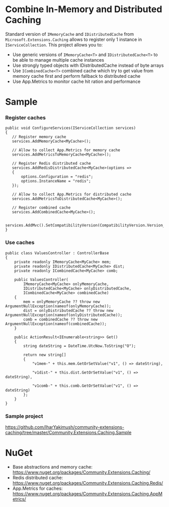 # Combine In-Memory and Distributed Caching
Standard version of `IMemoryCache` and `IDistributedCache` from `Microsoft.Extensions.Caching` allows to register only 1 instance in `IServiceCollection`. 
This project allows you to:
 - Use generic versions of `IMemoryCache<T>` and `IDistributedCache<T>` to be able to manage multiple cache instances
 - Use strongly typed objects with IDistributedCache<T> instead of byte arrays
 - Use `ICombinedCache<T>` combined cache which try to get value from memory cache first and perform fallback to distributed cache
 - Use App.Metrics to monitor cache hit ration and performance

 # Sample
 ### Register caches
 ```
public void ConfigureServices(IServiceCollection services)
{
    // Register memory cache
    services.AddMemoryCache<MyCache>();

    // Allow to collect App.Metrics for memory cache
    services.AddMetricsToMemoryCache<MyCache>();

    // Register Redis distributed cache
    services.AddRedisDistributedCache<MyCache>(options =>
    {
        options.Configuration = "redis";
        options.InstanceName = "redis";
    });

    // Allow to collect App.Metrics for distributed cache
    services.AddMetricsToDistributedCache<MyCache>();

    // Register combined cache
    services.AddCombinedCache<MyCache>();

    services.AddMvc().SetCompatibilityVersion(CompatibilityVersion.Version_2_1);
}
```

### Use caches
```
public class ValuesController : ControllerBase
{
    private readonly IMemoryCache<MyCache> mem;
    private readonly IDistributedCache<MyCache> dist;
    private readonly ICombinedCache<MyCache> comb;

    public ValuesController(
        IMemoryCache<MyCache> onlyMemoryCache,
        IDistributedCache<MyCache> onlyDistributedCache, 
        ICombinedCache<MyCache> combinedCache)
    {
        mem = onlyMemoryCache ?? throw new ArgumentNullException(nameof(onlyMemoryCache));
        dist = onlyDistributedCache ?? throw new ArgumentNullException(nameof(onlyDistributedCache));
        comb = combinedCache ?? throw new ArgumentNullException(nameof(combinedCache));
    }

    public ActionResult<IEnumerable<string>> Get()
    {
        string dateString = DateTime.UtcNow.ToString("O");

        return new string[]
        {
            "v1mem-" + this.mem.GetOrSetValue("v1", () => dateString),

            "v1dist-" + this.dist.GetOrSetValue("v1", () => dateString),

            "v1comb-" + this.comb.GetOrSetValue("v1", () => dateString)
        };
    }
}
```

### Sample project
https://github.com/IharYakimush/community-extensions-caching/tree/master/Community.Extensions.Caching.Sample

# NuGet
 - Base abstractions and memory cache: https://www.nuget.org/packages/Community.Extensions.Caching/
 - Redis distributed cache: https://www.nuget.org/packages/Community.Extensions.Caching.Redis/
 - App.Metrics for caches: https://www.nuget.org/packages/Community.Extensions.Caching.AppMetrics/
